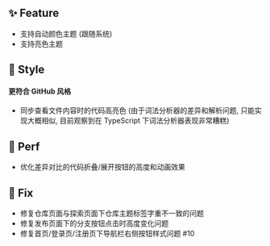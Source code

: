 ## ✨ Feature

- 支持自动颜色主题 (跟随系统)
- 支持亮色主题

## 🌈 Style

#### 更符合 GitHub 风格

- 同步查看文件内容时的代码高亮色 (由于词法分析器的差异和解析问题, 只能实现大概相似, 目前观察到在 TypeScript 下词法分析器表现非常糟糕)

## 🎈 Perf

- 优化差异对比的代码折叠/展开按钮的高度和动画效果

## 🐞 Fix

- 修复仓库页面与探索页面下仓库主题标签字重不一致的问题
- 修复发布页面下的分支按钮点击时高度变化问题
- 修复首页/登录页/注册页下导航栏右侧按钮样式问题 #10
